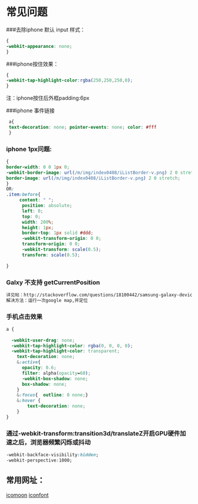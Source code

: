 # 常见问题

###去除iphone 默认 input 样式：
```css
{
-webkit-appearance: none;
}
```
###iphone按住效果：
```css
{
-webkit-tap-highlight-color:rgba(250,250,250,0); 
}
```
注：iphone按住后外框padding:6px

###iphone 事件链接
```css
 a{
 text-decoration: none; pointer-events: none; color: #fff 
 }
 ```
### iphone 1px问题:
```css
{
border-width: 0 0 1px 0;
-webkit-border-image: url(/m/img/index0408/iListBorder-v.png) 2 0 stretch;
border-image: url(/m/img/index0408/iListBorder-v.png) 2 0 stretch;
}
OR:
.item:before{
     content: " ";
      position: absolute;
      left: 0;
      top: 0;
      width: 200%;
      height: 1px;
      border-top: 1px solid #ddd;
      -webkit-transform-origin: 0 0;
      transform-origin: 0 0;
      -webkit-transform: scale(0.5);
      transform: scale(0.5);
    
}
```

### Galxy 不支持 getCurrentPosition 
```html
详见帖：http://stackoverflow.com/questions/18100442/samsung-galaxy-devices-cant-use-geolocation-getcurrentposition
解决方法：运行一次google map,并定位
```
### 手机点击效果
```css
a {
  
  -webkit-user-drag: none;
  -webkit-tap-highlight-color: rgba(0, 0, 0, 0);
  -webkit-tap-highlight-color: transparent; 
    text-decoration: none;
    &:active{
      opacity: 0.6;
      filter: alpha(opacity=60);
      -webkit-box-shadow: none;
      box-shadow: none;
    }
    &:focus{  outline: 0 none;}
    &:hover {
        text-decoration: none;
    }
}
```
### 通过-webkit-transform:transition3d/translateZ开启GPU硬件加速之后，浏览器频繁闪烁或抖动
```css
-webkit-backface-visibility:hidden;
-webkit-perspective:1000;
```
## 常用网址：
[icomoon](https://icomoon.io)
[iconfont](http://www.iconfont.cn/)
